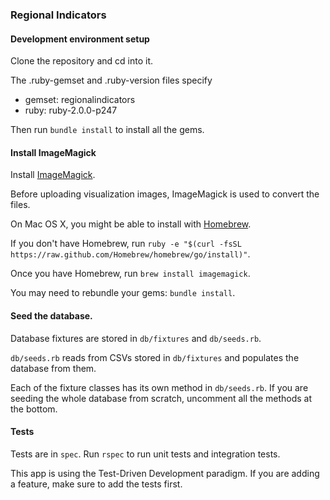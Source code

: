 ### Regional Indicators

#### Development environment setup

Clone the repository and cd into it.

The .ruby-gemset and .ruby-version files specify

+ gemset: regionalindicators
+ ruby: ruby-2.0.0-p247

Then run `bundle install` to install all the gems.

#### Install ImageMagick

Install [ImageMagick](http://www.imagemagick.org/).

Before uploading visualization images, ImageMagick is used to convert the files.

On Mac OS X, you might be able to install with [Homebrew](http://brew.sh/).

If you don't have Homebrew, run `ruby -e "$(curl -fsSL https://raw.github.com/Homebrew/homebrew/go/install)"`.

Once you have Homebrew, run `brew install imagemagick`.

You may need to rebundle your gems: `bundle install`.

#### Seed the database.

Database fixtures are stored in `db/fixtures` and `db/seeds.rb`.

`db/seeds.rb` reads from CSVs stored in `db/fixtures` and populates the database from them.

Each of the fixture classes has its own method in `db/seeds.rb`. If you are seeding the whole database from scratch, uncomment all the methods at the bottom.


#### Tests

Tests are in `spec`. Run `rspec` to run unit tests and integration tests.

This app is using the Test-Driven Development paradigm. If you are adding a feature, make sure to add the tests first.